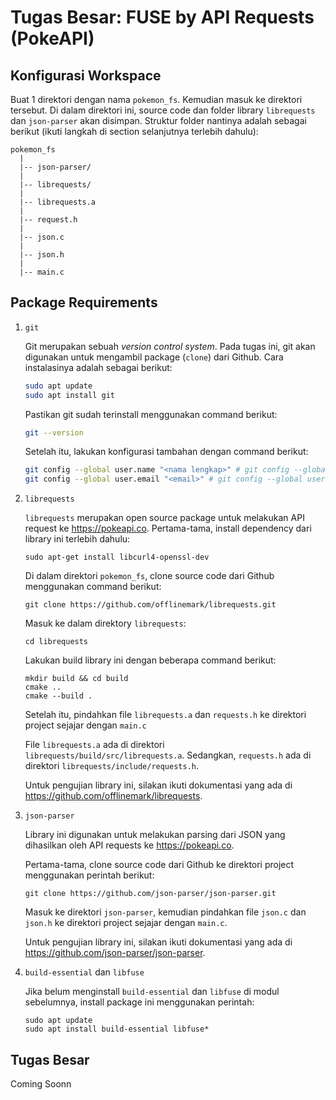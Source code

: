 # Tugas Besar: FUSE by API Requests (PokeAPI)

## Konfigurasi Workspace

Buat 1 direktori dengan nama `pokemon_fs`. Kemudian masuk ke direktori tersebut. Di dalam direktori ini, source code dan folder library `librequests` dan `json-parser` akan disimpan. Struktur folder nantinya adalah sebagai berikut (ikuti langkah di section selanjutnya terlebih dahulu):

```
pokemon_fs
  |
  |-- json-parser/
  |
  |-- librequests/
  |
  |-- librequests.a
  |
  |-- request.h
  |
  |-- json.c
  |
  |-- json.h
  |
  |-- main.c
```

## Package Requirements

1. `git`

    Git merupakan sebuah *version control system*. Pada tugas ini, git akan digunakan untuk mengambil package (`clone`) dari Github. Cara instalasinya adalah sebagai berikut:

    ```bash
    sudo apt update
    sudo apt install git
    ```

    Pastikan git sudah terinstall menggunakan command berikut:

    ```bash
    git --version
    ```

    Setelah itu, lakukan konfigurasi tambahan dengan command berikut:

    ```bash
    git config --global user.name "<nama lengkap>" # git config --global user.name "John Doe"
    git config --global user.email "<email>" # git config --global user.email "example@gmail.com"
    ```

2. `librequests`

    `librequests` merupakan open source package untuk melakukan API request ke https://pokeapi.co. Pertama-tama, install dependency dari library ini terlebih dahulu:

    ```
    sudo apt-get install libcurl4-openssl-dev
    ```

    Di dalam direktori `pokemon_fs`, clone source code dari Github menggunakan command berikut:

    ```
    git clone https://github.com/offlinemark/librequests.git
    ```

    Masuk ke dalam direktory `librequests`:

    ```
    cd librequests
    ``` 

    Lakukan build library ini dengan beberapa command berikut:

    ```
    mkdir build && cd build
    cmake ..
    cmake --build .
    ```

    Setelah itu, pindahkan file `librequests.a` dan `requests.h` ke direktori project sejajar dengan `main.c`

    File `librequests.a` ada di direktori `librequests/build/src/librequests.a`. Sedangkan, `requests.h` ada di direktori `librequests/include/requests.h`.

    Untuk pengujian library ini, silakan ikuti dokumentasi yang ada di https://github.com/offlinemark/librequests.

2. `json-parser`

    Library ini digunakan untuk melakukan parsing dari JSON yang dihasilkan oleh API requests ke https://pokeapi.co.

    Pertama-tama, clone source code dari Github ke direktori project menggunakan perintah berikut:

    ```
    git clone https://github.com/json-parser/json-parser.git
    ```

    Masuk ke direktori `json-parser`, kemudian pindahkan file `json.c` dan `json.h` ke direktori project sejajar dengan `main.c`.

    Untuk pengujian library ini, silakan ikuti dokumentasi yang ada di https://github.com/json-parser/json-parser.

4. `build-essential` dan `libfuse`

    Jika belum menginstall `build-essential` dan `libfuse` di modul sebelumnya, install package ini menggunakan perintah:

    ```
    sudo apt update
    sudo apt install build-essential libfuse*
    ```
## Tugas Besar

Coming Soonn
